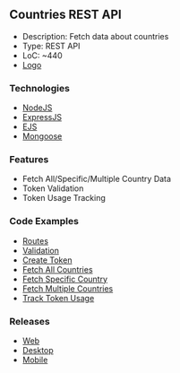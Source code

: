 ## Countries REST API
- Description: Fetch data about countries
- Type: REST API
- LoC: ~440
- [Logo]()

### Technologies
- [NodeJS](https://www.nodejs.org)
- [ExpressJS](https://www.npmjs.com/package/express)
- [EJS](https://www.npmjs.com/package/ejs)
- [Mongoose](https://www.npmjs.com/package/mongoose)

### Features
- Fetch All/Specific/Multiple Country Data
- Token Validation
- Token Usage Tracking

### Code Examples
- [Routes](https://github.com/Sinc0/NodeCountriesRestAPI/blob/master/routes.js)
- [Validation](https://github.com/Sinc0/NodeCountriesRestAPI/blob/master/validation.js)
- [Create Token](https://github.com/Sinc0/NodeCountriesRestAPI/blob/master/controllers/tokens.js#L6-L23)
- [Fetch All Countries](https://github.com/Sinc0/NodeCountriesRestAPI/blob/master/controllers/countries.js#L9-L51)
- [Fetch Specific Country](https://github.com/Sinc0/NodeCountriesRestAPI/blob/master/controllers/countries.js#L53-L110)
- [Fetch Multiple Countries](https://github.com/Sinc0/NodeCountriesRestAPI/blob/master/controllers/countries.js#L112-L172)
- [Track Token Usage](https://github.com/Sinc0/NodeCountriesRestAPI/blob/master/controllers/countries.js#L48-L49)

### Releases
- [Web](https://node-cra.herokuapp.com/)
- [Desktop]()
- [Mobile]()
